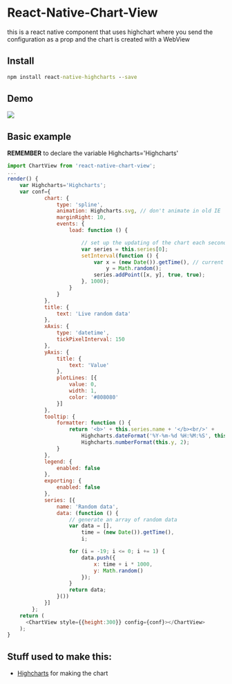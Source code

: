 # React-Native-Chart-View

this is a react native component that uses highchart where you send the configuration as a prop and the chart is created with a WebView

## Install
```bat
npm install react-native-highcharts --save
```
## Demo
![](http://i.giphy.com/l3vRdWwXin1ooLCHS.gif)

## Basic example
**REMEMBER**  to declare the variable Highcharts='Highcharts'

```javascript
import ChartView from 'react-native-chart-view';
...
render() {
    var Highcharts='Highcharts';
    var conf={
            chart: {
                type: 'spline',
                animation: Highcharts.svg, // don't animate in old IE
                marginRight: 10,
                events: {
                    load: function () {

                        // set up the updating of the chart each second
                        var series = this.series[0];
                        setInterval(function () {
                            var x = (new Date()).getTime(), // current time
                                y = Math.random();
                            series.addPoint([x, y], true, true);
                        }, 1000);
                    }
                }
            },
            title: {
                text: 'Live random data'
            },
            xAxis: {
                type: 'datetime',
                tickPixelInterval: 150
            },
            yAxis: {
                title: {
                    text: 'Value'
                },
                plotLines: [{
                    value: 0,
                    width: 1,
                    color: '#808080'
                }]
            },
            tooltip: {
                formatter: function () {
                    return '<b>' + this.series.name + '</b><br/>' +
                        Highcharts.dateFormat('%Y-%m-%d %H:%M:%S', this.x) + '<br/>' +
                        Highcharts.numberFormat(this.y, 2);
                }
            },
            legend: {
                enabled: false
            },
            exporting: {
                enabled: false
            },
            series: [{
                name: 'Random data',
                data: (function () {
                    // generate an array of random data
                    var data = [],
                        time = (new Date()).getTime(),
                        i;

                    for (i = -19; i <= 0; i += 1) {
                        data.push({
                            x: time + i * 1000,
                            y: Math.random()
                        });
                    }
                    return data;
                }())
            }]
        };
    return (
      <ChartView style={{height:300}} config={conf}></ChartView>
    );
}
```


## Stuff used to make this:

 * [Highcharts](http://www.highcharts.com/) for making the chart

